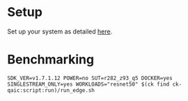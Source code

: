 # Setup
Set up your system as detailed [here](https://github.com/krai/ck-qaic/blob/main/script/setup.docker/README.md).

# Benchmarking
```
SDK_VER=v1.7.1.12 POWER=no SUT=r282_z93_q5 DOCKER=yes SINGLESTREAM_ONLY=yes WORKLOADS="resnet50" $(ck find ck-qaic:script:run)/run_edge.sh
```
